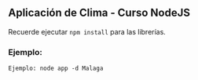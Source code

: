 ## Aplicación de Clima - Curso NodeJS

Recuerde ejecutar ```npm install``` para las librerías.

### Ejemplo:
```
Ejemplo: node app -d Malaga
```